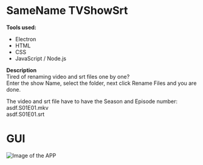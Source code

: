 # **SameName TVShowSrt**

**Tools used:**
* Electron
* HTML
* CSS
* JavaScript / Node.js

**Description**\
Tired of renaming video and srt files one by one?\
Enter the show Name, select the folder, next click Rename Files and you are done.

The video and srt file have to have the Season and Episode number:\
asdf.S01E01.mkv\
asdf.S01E01.srt

# **GUI**
![Image of the APP](https://i.imgur.com/SyrWRmS.png)

